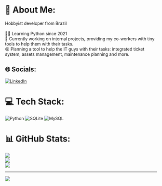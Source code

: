 # 💫 About Me:
Hobbyist developer from Brazil<br><br>👨‍🎓 Learning Python since 2021<br>💼 Currently working on internal projects, providing my co-workers with tiny tools to help them with their tasks.<br>😜 Planning a tool to help the IT guys with their tasks: integrated ticket system, assets management, maintenance planning and more.


## 🌐 Socials:
[![LinkedIn](https://img.shields.io/badge/LinkedIn-%230077B5.svg?logo=linkedin&logoColor=white)](https://linkedin.com/in/williancruz) 

# 💻 Tech Stack:
![Python](https://img.shields.io/badge/python-3670A0?style=for-the-badge&logo=python&logoColor=ffdd54) ![SQLite](https://img.shields.io/badge/sqlite-%2307405e.svg?style=for-the-badge&logo=sqlite&logoColor=white) ![MySQL](https://img.shields.io/badge/mysql-%2300f.svg?style=for-the-badge&logo=mysql&logoColor=white)
# 📊 GitHub Stats:
![](https://github-readme-stats.vercel.app/api?username=williancruz&theme=merko&hide_border=true&include_all_commits=true&count_private=true)<br/>
![](https://github-readme-streak-stats.herokuapp.com/?user=williancruz&theme=merko&hide_border=true)<br/>
![](https://github-readme-stats.vercel.app/api/top-langs/?username=williancruz&theme=merko&hide_border=true&include_all_commits=true&count_private=true&layout=compact)

---
[![](https://visitcount.itsvg.in/api?id=williancruz&icon=2&color=8)](https://visitcount.itsvg.in)
